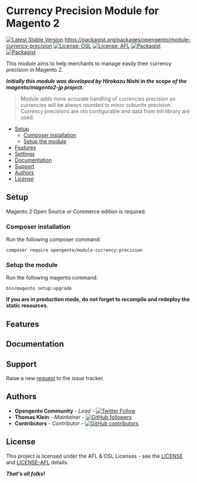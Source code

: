 # Currency Precision Module for Magento 2

[![Latest Stable Version](https://img.shields.io/packagist/v/opengento/module-currency-precision.svg?style=flat-square)](https://packagist.org/packages/opengento/module-currency-precision)
 https://packagist.org/packages/opengento/module-currency-precision
[![License: OSL](https://img.shields.io/github/license/opengento/magento2-currency-precision.svg?style=flat-square)](./LICENSE)
[![License: AFL](https://img.shields.io/github/license/opengento/magento2-currency-precision.svg?style=flat-square)](./LICENSE_AFL)
[![Packagist](https://img.shields.io/packagist/dt/opengento/module-currency-precision.svg?style=flat-square)](https://packagist.org/packages/opengento/module-currency-precision/stats)
[![Packagist](https://img.shields.io/packagist/dm/opengento/module-currency-precision.svg?style=flat-square)](https://packagist.org/packages/opengento/module-currency-precision/stats)

This module aims to help merchants to manage easily their currency precision in Magento 2.

***Initially this module was developed by Hirokazu Nishi in the scope of the magento/magento2-jp project.***

> Module adds more accurate handling of currencies precision so currencies will be always rounded to minor subunits precision. 
> Currency precisions are nto configurable and data from intl library are used.

- [Setup](#setup)
    - [Composer installation](#composer-installation)
    - [Setup the module](#setup-the-module)
- [Features](#features)
- [Settings](#settings)
- [Documentation](#documentation)
- [Support](#support)
- [Authors](#authors)
- [License](#license)

## Setup

Magento 2 Open Source or Commerce edition is required.

###  Composer installation

Run the following composer command:

```
composer require opengento/module-currency-precision
```

### Setup the module

Run the following magento command:

```
bin/magento setup:upgrade
```

**If you are in production mode, do not forget to recompile and redeploy the static resources.**

## Features

## Documentation

## Support

Raise a new [request](https://github.com/opengento/magento2-currency-precision/issues) to the issue tracker.

## Authors

- **Opengento Community** - *Lead* - [![Twitter Follow](https://img.shields.io/twitter/follow/opengento.svg?style=social)](https://twitter.com/opengento)
- **Thomas Klein** - *Maintainer* - [![GitHub followers](https://img.shields.io/github/followers/thomas-kl1.svg?style=social)](https://github.com/thomas-kl1)
- **Contributors** - *Contributor* - [![GitHub contributors](https://img.shields.io/github/contributors/opengento/magento2-currency-precision.svg?style=flat-square)](https://github.com/opengento/magento2-currency-precision/graphs/contributors)

## License

This project is licensed under the AFL & OSL Licenses - see the [LICENSE](./LICENSE) and [LICENSE-AFL](./LICENSE_AFL) details.

***That's all folks!***
